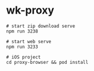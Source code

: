 # wk-proxy    
   
   


```shell
# start zip download serve
npm run 3238
```
   
   



```shell
# start web serve
npm run 3233
```
                
   
   
```shell
# iOS project
cd proxy-browser && pod install 
```
